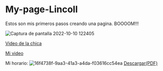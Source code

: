 # My-page-Lincoll
Estos son mis primeros pasos creando una pagina. BOOOOM!!!

![Captura de pantalla 2022-10-10 122405](https://user-images.githubusercontent.com/114767318/194922761-9b3f3b4b-3adb-4e8e-a02e-b73e576446c3.png)

[Video de la chica](https://www.facebook.com/100009325821058/videos/537697281375515/)

[Mi video](https://user-images.githubusercontent.com/114767318/194931147-6413cd90-2836-4a4e-a971-6567c470fac1.mp4)

Mi horario:
![16f4738f-9aa3-41a3-a4da-f03616cc54ea](https://user-images.githubusercontent.com/114767318/194949715-5b58cbad-4b46-4829-a60e-a314127597fb.jpg)
[Descargar(PDF)](https://github.com/Letnash/My-page-Lincoll/files/9749158/HORARIO-actualizado-_Recuperado-automaticamente_.pdf)
